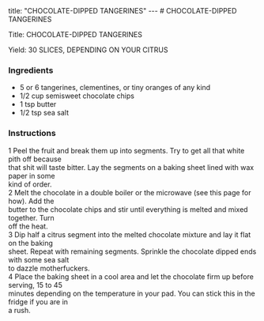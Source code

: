 <!DOCTYPE HTML PUBLIC "-//W3C//DTD HTML 4.0 Transitional//EN">
<html>
  <head>
  title: "CHOCOLATE-DIPPED TANGERINES"
---
# CHOCOLATE-DIPPED TANGERINES<link rel='stylesheet' href='style.css' type='text/css'><meta http-equiv="Content-Style-Stype" content="text/css">
     <meta http-equiv="Content-Type" content="text/html;charset=utf-8">
     </head><body><div class="recipe" itemscope itemtype="http://schema.org/Recipe"><div class='header'><p class="title"><span class="label">Title:</span> <span itemprop="name">CHOCOLATE-DIPPED TANGERINES</span></p>
<p class="yields"><span class="label">Yield:</span> <span itemprop="recipeYield">30 SLICES, DEPENDING ON YOUR CITRUS</span></p>
</div><div class="ing"><h3>Ingredients</h3><ul class="ing"><li class="ing" itemprop="ingredients">5 or 6 tangerines, clementines, or tiny oranges of any kind </li>
<li class="ing" itemprop="ingredients">1/2 cup semisweet chocolate chips </li>
<li class="ing" itemprop="ingredients">1 tsp butter </li>
<li class="ing" itemprop="ingredients">1/2 tsp sea salt </li>
</ul>
</div>
<div class="instructions"><h3 class="Instructions">Instructions</h3><div itemprop="recipeInstructions"><p>1 Peel the fruit and break them up into segments. Try to get all that white pith off because<br>that shit will taste bitter. Lay the segments on a baking sheet lined with wax paper in some<br>kind of order.<br>2 Melt the chocolate in a double boiler or the microwave (see this page for how). Add the<br>butter to the chocolate chips and stir until everything is melted and mixed together. Turn<br>off the heat.<br>3 Dip half a citrus segment into the melted chocolate mixture and lay it flat on the baking<br>sheet. Repeat with remaining segments. Sprinkle the chocolate dipped ends with some sea salt<br>to dazzle motherfuckers.<br>4 Place the baking sheet in a cool area and let the chocolate firm up before serving, 15 to 45<br>minutes depending on the temperature in your pad. You can stick this in the fridge if you are in<br>a rush.</p></div></div></div>

</body>
</html>